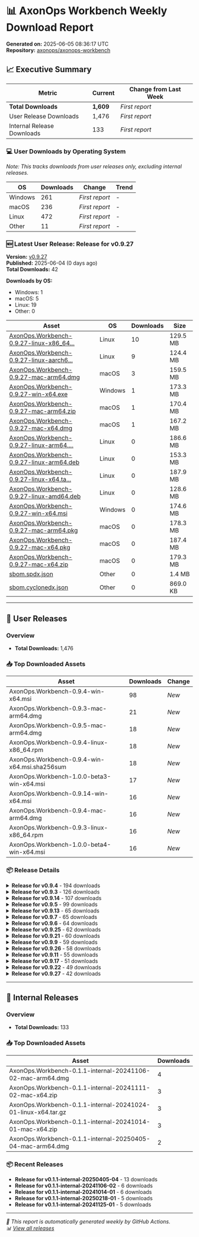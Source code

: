 # 📊 AxonOps Workbench Weekly Download Report

**Generated on:** 2025-06-05 08:36:17 UTC  
**Repository:** [axonops/axonops-workbench](https://github.com/axonops/axonops-workbench)

## 📈 Executive Summary

| Metric | Current | Change from Last Week |
|--------|---------|----------------------|
| **Total Downloads** | **1,609** | *First report* |
| User Release Downloads | 1,476 | *First report* |
| Internal Release Downloads | 133 | *First report* |

### 💻 User Downloads by Operating System

_Note: This tracks downloads from user releases only, excluding internal releases._

| OS | Downloads | Change | Trend |
|----|-----------|--------|-------|
| Windows | 261 | *First report* | - |
| macOS | 236 | *First report* | - |
| Linux | 472 | *First report* | - |
| Other | 11 | *First report* | - |

### 🆕 Latest User Release: Release for v0.9.27

**Version:** [v0.9.27](https://github.com/axonops/axonops-workbench/releases/tag/v0.9.27)  
**Published:** 2025-06-04 (0 days ago)  
**Total Downloads:** 42

**Downloads by OS:**
- Windows: 1
- macOS: 5
- Linux: 19
- Other: 0

| Asset | OS | Downloads | Size |
|-------|----|-----------|------|
| [AxonOps.Workbench-0.9.27-linux-x86_64...](https://github.com/axonops/axonops-workbench/releases/download/v0.9.27/AxonOps.Workbench-0.9.27-linux-x86_64.rpm) | Linux | 10 | 129.5 MB |
| [AxonOps.Workbench-0.9.27-linux-aarch6...](https://github.com/axonops/axonops-workbench/releases/download/v0.9.27/AxonOps.Workbench-0.9.27-linux-aarch64.rpm) | Linux | 9 | 124.4 MB |
| [AxonOps.Workbench-0.9.27-mac-arm64.dmg](https://github.com/axonops/axonops-workbench/releases/download/v0.9.27/AxonOps.Workbench-0.9.27-mac-arm64.dmg) | macOS | 3 | 159.5 MB |
| [AxonOps.Workbench-0.9.27-win-x64.exe](https://github.com/axonops/axonops-workbench/releases/download/v0.9.27/AxonOps.Workbench-0.9.27-win-x64.exe) | Windows | 1 | 173.3 MB |
| [AxonOps.Workbench-0.9.27-mac-arm64.zip](https://github.com/axonops/axonops-workbench/releases/download/v0.9.27/AxonOps.Workbench-0.9.27-mac-arm64.zip) | macOS | 1 | 170.4 MB |
| [AxonOps.Workbench-0.9.27-mac-x64.dmg](https://github.com/axonops/axonops-workbench/releases/download/v0.9.27/AxonOps.Workbench-0.9.27-mac-x64.dmg) | macOS | 1 | 167.2 MB |
| [AxonOps.Workbench-0.9.27-linux-arm64....](https://github.com/axonops/axonops-workbench/releases/download/v0.9.27/AxonOps.Workbench-0.9.27-linux-arm64.tar.gz) | Linux | 0 | 186.6 MB |
| [AxonOps.Workbench-0.9.27-linux-arm64.deb](https://github.com/axonops/axonops-workbench/releases/download/v0.9.27/AxonOps.Workbench-0.9.27-linux-arm64.deb) | Linux | 0 | 153.3 MB |
| [AxonOps.Workbench-0.9.27-linux-x64.ta...](https://github.com/axonops/axonops-workbench/releases/download/v0.9.27/AxonOps.Workbench-0.9.27-linux-x64.tar.gz) | Linux | 0 | 187.9 MB |
| [AxonOps.Workbench-0.9.27-linux-amd64.deb](https://github.com/axonops/axonops-workbench/releases/download/v0.9.27/AxonOps.Workbench-0.9.27-linux-amd64.deb) | Linux | 0 | 128.6 MB |
| [AxonOps.Workbench-0.9.27-win-x64.msi](https://github.com/axonops/axonops-workbench/releases/download/v0.9.27/AxonOps.Workbench-0.9.27-win-x64.msi) | Windows | 0 | 174.6 MB |
| [AxonOps.Workbench-0.9.27-mac-arm64.pkg](https://github.com/axonops/axonops-workbench/releases/download/v0.9.27/AxonOps.Workbench-0.9.27-mac-arm64.pkg) | macOS | 0 | 178.3 MB |
| [AxonOps.Workbench-0.9.27-mac-x64.pkg](https://github.com/axonops/axonops-workbench/releases/download/v0.9.27/AxonOps.Workbench-0.9.27-mac-x64.pkg) | macOS | 0 | 187.4 MB |
| [AxonOps.Workbench-0.9.27-mac-x64.zip](https://github.com/axonops/axonops-workbench/releases/download/v0.9.27/AxonOps.Workbench-0.9.27-mac-x64.zip) | macOS | 0 | 179.3 MB |
| [sbom.spdx.json](https://github.com/axonops/axonops-workbench/releases/download/v0.9.27/sbom.spdx.json) | Other | 0 | 1.4 MB |
| [sbom.cyclonedx.json](https://github.com/axonops/axonops-workbench/releases/download/v0.9.27/sbom.cyclonedx.json) | Other | 0 | 869.0 KB |

---

## 🚀 User Releases

### Overview
- **Total Downloads:** 1,476

### 📥 Top Downloaded Assets

| Asset | Downloads | Change |
|-------|-----------|--------|
| AxonOps.Workbench-0.9.4-win-x64.msi | 98 | *New* |
| AxonOps.Workbench-0.9.3-mac-arm64.dmg | 21 | *New* |
| AxonOps.Workbench-0.9.5-mac-arm64.dmg | 18 | *New* |
| AxonOps.Workbench-0.9.4-linux-x86_64.rpm | 18 | *New* |
| AxonOps.Workbench-0.9.4-win-x64.msi.sha256sum | 18 | *New* |
| AxonOps.Workbench-1.0.0-beta3-win-x64.msi | 17 | *New* |
| AxonOps.Workbench-0.9.14-win-x64.msi | 16 | *New* |
| AxonOps.Workbench-0.9.4-mac-arm64.dmg | 16 | *New* |
| AxonOps.Workbench-0.9.3-linux-x86_64.rpm | 16 | *New* |
| AxonOps.Workbench-1.0.0-beta4-win-x64.msi | 16 | *New* |

### 📦 Release Details

<details>
<summary><strong>Release for v0.9.4</strong> - 194 downloads</summary>

- **Version:** [v0.9.4](https://github.com/axonops/axonops-workbench/releases/tag/v0.9.4)
- **Published:** 2025-01-27
- **Total Downloads:** 194

| Asset | Downloads | Size | Link |
|-------|-----------|------|------|
| AxonOps.Workbench-0.9.4-win-x64.msi | 98 | 174.0 MB | [⬇](https://github.com/axonops/axonops-workbench/releases/download/v0.9.4/AxonOps.Workbench-0.9.4-win-x64.msi) |
| AxonOps.Workbench-0.9.4-linux-x86_64.rpm | 18 | 143.7 MB | [⬇](https://github.com/axonops/axonops-workbench/releases/download/v0.9.4/AxonOps.Workbench-0.9.4-linux-x86_64.rpm) |
| AxonOps.Workbench-0.9.4-win-x64.msi.s... | 18 | 102.0 B | [⬇](https://github.com/axonops/axonops-workbench/releases/download/v0.9.4/AxonOps.Workbench-0.9.4-win-x64.msi.sha256sum) |
| AxonOps.Workbench-0.9.4-mac-arm64.dmg | 16 | 160.3 MB | [⬇](https://github.com/axonops/axonops-workbench/releases/download/v0.9.4/AxonOps.Workbench-0.9.4-mac-arm64.dmg) |
| AxonOps.Workbench-0.9.4-linux-amd64.deb | 6 | 143.5 MB | [⬇](https://github.com/axonops/axonops-workbench/releases/download/v0.9.4/AxonOps.Workbench-0.9.4-linux-amd64.deb) |

</details>

<details>
<summary><strong>Release for v0.9.3</strong> - 126 downloads</summary>

- **Version:** [v0.9.3](https://github.com/axonops/axonops-workbench/releases/tag/v0.9.3)
- **Published:** 2024-12-23
- **Total Downloads:** 126

| Asset | Downloads | Size | Link |
|-------|-----------|------|------|
| AxonOps.Workbench-0.9.3-mac-arm64.dmg | 21 | 160.2 MB | [⬇](https://github.com/axonops/axonops-workbench/releases/download/v0.9.3/AxonOps.Workbench-0.9.3-mac-arm64.dmg) |
| AxonOps.Workbench-0.9.3-linux-x86_64.rpm | 16 | 143.7 MB | [⬇](https://github.com/axonops/axonops-workbench/releases/download/v0.9.3/AxonOps.Workbench-0.9.3-linux-x86_64.rpm) |
| AxonOps.Workbench-0.9.3-win-x64.msi | 8 | 173.9 MB | [⬇](https://github.com/axonops/axonops-workbench/releases/download/v0.9.3/AxonOps.Workbench-0.9.3-win-x64.msi) |
| AxonOps.Workbench-0.9.3-win-x64.exe | 7 | 173.0 MB | [⬇](https://github.com/axonops/axonops-workbench/releases/download/v0.9.3/AxonOps.Workbench-0.9.3-win-x64.exe) |
| AxonOps.Workbench-0.9.3-mac-arm64.dmg... | 6 | 104.0 B | [⬇](https://github.com/axonops/axonops-workbench/releases/download/v0.9.3/AxonOps.Workbench-0.9.3-mac-arm64.dmg.sha256sum) |

</details>

<details>
<summary><strong>Release for v0.9.14</strong> - 107 downloads</summary>

- **Version:** [v0.9.14](https://github.com/axonops/axonops-workbench/releases/tag/v0.9.14)
- **Published:** 2025-04-06
- **Total Downloads:** 107

| Asset | Downloads | Size | Link |
|-------|-----------|------|------|
| AxonOps.Workbench-0.9.14-win-x64.msi | 16 | 172.9 MB | [⬇](https://github.com/axonops/axonops-workbench/releases/download/v0.9.14/AxonOps.Workbench-0.9.14-win-x64.msi) |
| AxonOps.Workbench-0.9.14-linux-x86_64... | 14 | 129.8 MB | [⬇](https://github.com/axonops/axonops-workbench/releases/download/v0.9.14/AxonOps.Workbench-0.9.14-linux-x86_64.rpm) |
| AxonOps.Workbench-0.9.14-mac-arm64.dmg | 11 | 159.6 MB | [⬇](https://github.com/axonops/axonops-workbench/releases/download/v0.9.14/AxonOps.Workbench-0.9.14-mac-arm64.dmg) |
| AxonOps.Workbench-0.9.14-linux-aarch6... | 10 | 124.5 MB | [⬇](https://github.com/axonops/axonops-workbench/releases/download/v0.9.14/AxonOps.Workbench-0.9.14-linux-aarch64.rpm) |
| AxonOps.Workbench-0.9.14-linux-amd64.deb | 8 | 129.6 MB | [⬇](https://github.com/axonops/axonops-workbench/releases/download/v0.9.14/AxonOps.Workbench-0.9.14-linux-amd64.deb) |

</details>

<details>
<summary><strong>Release for v0.9.5</strong> - 99 downloads</summary>

- **Version:** [v0.9.5](https://github.com/axonops/axonops-workbench/releases/tag/v0.9.5)
- **Published:** 2025-02-24
- **Total Downloads:** 99

| Asset | Downloads | Size | Link |
|-------|-----------|------|------|
| AxonOps.Workbench-0.9.5-mac-arm64.dmg | 18 | 161.4 MB | [⬇](https://github.com/axonops/axonops-workbench/releases/download/v0.9.5/AxonOps.Workbench-0.9.5-mac-arm64.dmg) |
| AxonOps.Workbench-0.9.5-linux-amd64.deb | 13 | 144.5 MB | [⬇](https://github.com/axonops/axonops-workbench/releases/download/v0.9.5/AxonOps.Workbench-0.9.5-linux-amd64.deb) |
| AxonOps.Workbench-0.9.5-linux-x86_64.rpm | 10 | 144.4 MB | [⬇](https://github.com/axonops/axonops-workbench/releases/download/v0.9.5/AxonOps.Workbench-0.9.5-linux-x86_64.rpm) |
| AxonOps.Workbench-0.9.5-linux-aarch64... | 10 | 138.8 MB | [⬇](https://github.com/axonops/axonops-workbench/releases/download/v0.9.5/AxonOps.Workbench-0.9.5-linux-aarch64.rpm) |
| AxonOps.Workbench-0.9.5-win-x64.msi | 6 | 174.9 MB | [⬇](https://github.com/axonops/axonops-workbench/releases/download/v0.9.5/AxonOps.Workbench-0.9.5-win-x64.msi) |

</details>

<details>
<summary><strong>Release for v0.9.13</strong> - 65 downloads</summary>

- **Version:** [v0.9.13](https://github.com/axonops/axonops-workbench/releases/tag/v0.9.13)
- **Published:** 2025-04-02
- **Total Downloads:** 65

| Asset | Downloads | Size | Link |
|-------|-----------|------|------|
| AxonOps.Workbench-0.9.13-linux-aarch6... | 11 | 139.2 MB | [⬇](https://github.com/axonops/axonops-workbench/releases/download/v0.9.13/AxonOps.Workbench-0.9.13-linux-aarch64.rpm) |
| AxonOps.Workbench-0.9.13-linux-x86_64... | 9 | 144.5 MB | [⬇](https://github.com/axonops/axonops-workbench/releases/download/v0.9.13/AxonOps.Workbench-0.9.13-linux-x86_64.rpm) |
| AxonOps.Workbench-0.9.13-mac-arm64.dmg | 6 | 161.7 MB | [⬇](https://github.com/axonops/axonops-workbench/releases/download/v0.9.13/AxonOps.Workbench-0.9.13-mac-arm64.dmg) |
| AxonOps.Workbench-0.9.13-win-x64.msi.... | 3 | 103.0 B | [⬇](https://github.com/axonops/axonops-workbench/releases/download/v0.9.13/AxonOps.Workbench-0.9.13-win-x64.msi.sha256sum) |
| AxonOps.Workbench-0.9.13-win-x64.msi | 3 | 175.2 MB | [⬇](https://github.com/axonops/axonops-workbench/releases/download/v0.9.13/AxonOps.Workbench-0.9.13-win-x64.msi) |

</details>

<details>
<summary><strong>Release for v0.9.7</strong> - 65 downloads</summary>

- **Version:** [v0.9.7](https://github.com/axonops/axonops-workbench/releases/tag/v0.9.7)
- **Published:** 2025-03-17
- **Total Downloads:** 65

| Asset | Downloads | Size | Link |
|-------|-----------|------|------|
| AxonOps.Workbench-0.9.7-linux-x86_64.rpm | 12 | 144.5 MB | [⬇](https://github.com/axonops/axonops-workbench/releases/download/v0.9.7/AxonOps.Workbench-0.9.7-linux-x86_64.rpm) |
| AxonOps.Workbench-0.9.7-linux-aarch64... | 11 | 139.2 MB | [⬇](https://github.com/axonops/axonops-workbench/releases/download/v0.9.7/AxonOps.Workbench-0.9.7-linux-aarch64.rpm) |
| AxonOps.Workbench-0.9.7-mac-arm64.zip | 5 | 172.9 MB | [⬇](https://github.com/axonops/axonops-workbench/releases/download/v0.9.7/AxonOps.Workbench-0.9.7-mac-arm64.zip) |
| AxonOps.Workbench-0.9.7-win-x64.msi.s... | 3 | 102.0 B | [⬇](https://github.com/axonops/axonops-workbench/releases/download/v0.9.7/AxonOps.Workbench-0.9.7-win-x64.msi.sha256sum) |
| AxonOps.Workbench-0.9.7-mac-arm64.zip... | 3 | 104.0 B | [⬇](https://github.com/axonops/axonops-workbench/releases/download/v0.9.7/AxonOps.Workbench-0.9.7-mac-arm64.zip.sha256sum) |

</details>

<details>
<summary><strong>Release for v0.9.6</strong> - 64 downloads</summary>

- **Version:** [v0.9.6](https://github.com/axonops/axonops-workbench/releases/tag/v0.9.6)
- **Published:** 2025-03-16
- **Total Downloads:** 64

| Asset | Downloads | Size | Link |
|-------|-----------|------|------|
| AxonOps.Workbench-0.9.6-linux-aarch64... | 10 | 139.1 MB | [⬇](https://github.com/axonops/axonops-workbench/releases/download/v0.9.6/AxonOps.Workbench-0.9.6-linux-aarch64.rpm) |
| AxonOps.Workbench-0.9.6-linux-x86_64.rpm | 9 | 144.4 MB | [⬇](https://github.com/axonops/axonops-workbench/releases/download/v0.9.6/AxonOps.Workbench-0.9.6-linux-x86_64.rpm) |
| AxonOps.Workbench-0.9.6-mac-arm64.dmg | 5 | 161.6 MB | [⬇](https://github.com/axonops/axonops-workbench/releases/download/v0.9.6/AxonOps.Workbench-0.9.6-mac-arm64.dmg) |
| AxonOps.Workbench-0.9.6-mac-arm64.zip | 4 | 172.8 MB | [⬇](https://github.com/axonops/axonops-workbench/releases/download/v0.9.6/AxonOps.Workbench-0.9.6-mac-arm64.zip) |
| AxonOps.Workbench-0.9.6-win-x64.msi.s... | 3 | 102.0 B | [⬇](https://github.com/axonops/axonops-workbench/releases/download/v0.9.6/AxonOps.Workbench-0.9.6-win-x64.msi.sha256sum) |

</details>

<details>
<summary><strong>Release for v0.9.25</strong> - 62 downloads</summary>

- **Version:** [v0.9.25](https://github.com/axonops/axonops-workbench/releases/tag/v0.9.25)
- **Published:** 2025-05-21
- **Total Downloads:** 62

| Asset | Downloads | Size | Link |
|-------|-----------|------|------|
| AxonOps.Workbench-0.9.25-linux-x86_64... | 13 | 129.5 MB | [⬇](https://github.com/axonops/axonops-workbench/releases/download/v0.9.25/AxonOps.Workbench-0.9.25-linux-x86_64.rpm) |
| AxonOps.Workbench-0.9.25-mac-arm64.dmg | 12 | 159.2 MB | [⬇](https://github.com/axonops/axonops-workbench/releases/download/v0.9.25/AxonOps.Workbench-0.9.25-mac-arm64.dmg) |
| AxonOps.Workbench-0.9.25-linux-aarch6... | 10 | 124.4 MB | [⬇](https://github.com/axonops/axonops-workbench/releases/download/v0.9.25/AxonOps.Workbench-0.9.25-linux-aarch64.rpm) |
| AxonOps.Workbench-0.9.25-win-x64.msi | 5 | 174.5 MB | [⬇](https://github.com/axonops/axonops-workbench/releases/download/v0.9.25/AxonOps.Workbench-0.9.25-win-x64.msi) |
| AxonOps.Workbench-0.9.25-mac-arm64.zip | 4 | 170.3 MB | [⬇](https://github.com/axonops/axonops-workbench/releases/download/v0.9.25/AxonOps.Workbench-0.9.25-mac-arm64.zip) |

</details>

<details>
<summary><strong>Release for v0.9.21</strong> - 60 downloads</summary>

- **Version:** [v0.9.21](https://github.com/axonops/axonops-workbench/releases/tag/v0.9.21)
- **Published:** 2025-05-05
- **Total Downloads:** 60

| Asset | Downloads | Size | Link |
|-------|-----------|------|------|
| AxonOps.Workbench-0.9.21-win-x64.msi | 11 | 174.5 MB | [⬇](https://github.com/axonops/axonops-workbench/releases/download/v0.9.21/AxonOps.Workbench-0.9.21-win-x64.msi) |
| AxonOps.Workbench-0.9.21-linux-aarch6... | 11 | 124.4 MB | [⬇](https://github.com/axonops/axonops-workbench/releases/download/v0.9.21/AxonOps.Workbench-0.9.21-linux-aarch64.rpm) |
| AxonOps.Workbench-0.9.21-linux-x86_64... | 9 | 129.5 MB | [⬇](https://github.com/axonops/axonops-workbench/releases/download/v0.9.21/AxonOps.Workbench-0.9.21-linux-x86_64.rpm) |
| AxonOps.Workbench-0.9.21-win-x64.msi.... | 4 | 103.0 B | [⬇](https://github.com/axonops/axonops-workbench/releases/download/v0.9.21/AxonOps.Workbench-0.9.21-win-x64.msi.sha256sum) |
| AxonOps.Workbench-0.9.21-win-x64.exe | 4 | 173.2 MB | [⬇](https://github.com/axonops/axonops-workbench/releases/download/v0.9.21/AxonOps.Workbench-0.9.21-win-x64.exe) |

</details>

<details>
<summary><strong>Release for v0.9.9</strong> - 59 downloads</summary>

- **Version:** [v0.9.9](https://github.com/axonops/axonops-workbench/releases/tag/v0.9.9)
- **Published:** 2025-03-22
- **Total Downloads:** 59

| Asset | Downloads | Size | Link |
|-------|-----------|------|------|
| AxonOps.Workbench-0.9.9-linux-x86_64.rpm | 12 | 144.5 MB | [⬇](https://github.com/axonops/axonops-workbench/releases/download/v0.9.9/AxonOps.Workbench-0.9.9-linux-x86_64.rpm) |
| AxonOps.Workbench-0.9.9-mac-arm64.dmg | 12 | 161.7 MB | [⬇](https://github.com/axonops/axonops-workbench/releases/download/v0.9.9/AxonOps.Workbench-0.9.9-mac-arm64.dmg) |
| AxonOps.Workbench-0.9.9-linux-aarch64... | 11 | 139.2 MB | [⬇](https://github.com/axonops/axonops-workbench/releases/download/v0.9.9/AxonOps.Workbench-0.9.9-linux-aarch64.rpm) |
| AxonOps.Workbench-0.9.9-mac-x64.dmg | 7 | 169.5 MB | [⬇](https://github.com/axonops/axonops-workbench/releases/download/v0.9.9/AxonOps.Workbench-0.9.9-mac-x64.dmg) |
| AxonOps.Workbench-0.9.9-win-x64.msi | 4 | 175.1 MB | [⬇](https://github.com/axonops/axonops-workbench/releases/download/v0.9.9/AxonOps.Workbench-0.9.9-win-x64.msi) |

</details>

<details>
<summary><strong>Release for v0.9.26</strong> - 58 downloads</summary>

- **Version:** [v0.9.26](https://github.com/axonops/axonops-workbench/releases/tag/v0.9.26)
- **Published:** 2025-06-02
- **Total Downloads:** 58

| Asset | Downloads | Size | Link |
|-------|-----------|------|------|
| AxonOps.Workbench-0.9.26-win-x64.msi | 15 | 174.5 MB | [⬇](https://github.com/axonops/axonops-workbench/releases/download/v0.9.26/AxonOps.Workbench-0.9.26-win-x64.msi) |
| AxonOps.Workbench-0.9.26-linux-x86_64... | 12 | 129.5 MB | [⬇](https://github.com/axonops/axonops-workbench/releases/download/v0.9.26/AxonOps.Workbench-0.9.26-linux-x86_64.rpm) |
| AxonOps.Workbench-0.9.26-linux-aarch6... | 11 | 124.4 MB | [⬇](https://github.com/axonops/axonops-workbench/releases/download/v0.9.26/AxonOps.Workbench-0.9.26-linux-aarch64.rpm) |
| AxonOps.Workbench-0.9.26-win-x64.msi.... | 2 | 103.0 B | [⬇](https://github.com/axonops/axonops-workbench/releases/download/v0.9.26/AxonOps.Workbench-0.9.26-win-x64.msi.sha256sum) |
| AxonOps.Workbench-0.9.26-mac-arm64.zi... | 2 | 105.0 B | [⬇](https://github.com/axonops/axonops-workbench/releases/download/v0.9.26/AxonOps.Workbench-0.9.26-mac-arm64.zip.sha256sum) |

</details>

<details>
<summary><strong>Release for v0.9.11</strong> - 55 downloads</summary>

- **Version:** [v0.9.11](https://github.com/axonops/axonops-workbench/releases/tag/v0.9.11)
- **Published:** 2025-03-29
- **Total Downloads:** 55

| Asset | Downloads | Size | Link |
|-------|-----------|------|------|
| AxonOps.Workbench-0.9.11-linux-x86_64... | 10 | 144.4 MB | [⬇](https://github.com/axonops/axonops-workbench/releases/download/v0.9.11/AxonOps.Workbench-0.9.11-linux-x86_64.rpm) |
| AxonOps.Workbench-0.9.11-linux-aarch6... | 10 | 139.2 MB | [⬇](https://github.com/axonops/axonops-workbench/releases/download/v0.9.11/AxonOps.Workbench-0.9.11-linux-aarch64.rpm) |
| AxonOps.Workbench-0.9.11-win-x64.msi.... | 3 | 103.0 B | [⬇](https://github.com/axonops/axonops-workbench/releases/download/v0.9.11/AxonOps.Workbench-0.9.11-win-x64.msi.sha256sum) |
| AxonOps.Workbench-0.9.11-mac-arm64.zi... | 3 | 105.0 B | [⬇](https://github.com/axonops/axonops-workbench/releases/download/v0.9.11/AxonOps.Workbench-0.9.11-mac-arm64.zip.sha256sum) |
| AxonOps.Workbench-0.9.11-mac-arm64.zip | 3 | 172.9 MB | [⬇](https://github.com/axonops/axonops-workbench/releases/download/v0.9.11/AxonOps.Workbench-0.9.11-mac-arm64.zip) |

</details>

<details>
<summary><strong>Release for v0.9.17</strong> - 51 downloads</summary>

- **Version:** [v0.9.17](https://github.com/axonops/axonops-workbench/releases/tag/v0.9.17)
- **Published:** 2025-04-28
- **Total Downloads:** 51

| Asset | Downloads | Size | Link |
|-------|-----------|------|------|
| AxonOps.Workbench-0.9.17-linux-x86_64... | 11 | 129.8 MB | [⬇](https://github.com/axonops/axonops-workbench/releases/download/v0.9.17/AxonOps.Workbench-0.9.17-linux-x86_64.rpm) |
| AxonOps.Workbench-0.9.17-linux-aarch6... | 10 | 124.5 MB | [⬇](https://github.com/axonops/axonops-workbench/releases/download/v0.9.17/AxonOps.Workbench-0.9.17-linux-aarch64.rpm) |
| AxonOps.Workbench-0.9.17-mac-arm64.dmg | 5 | 159.8 MB | [⬇](https://github.com/axonops/axonops-workbench/releases/download/v0.9.17/AxonOps.Workbench-0.9.17-mac-arm64.dmg) |
| AxonOps.Workbench-0.9.17-mac-arm64.zip | 3 | 171.0 MB | [⬇](https://github.com/axonops/axonops-workbench/releases/download/v0.9.17/AxonOps.Workbench-0.9.17-mac-arm64.zip) |
| AxonOps.Workbench-0.9.17-win-x64.msi.... | 2 | 103.0 B | [⬇](https://github.com/axonops/axonops-workbench/releases/download/v0.9.17/AxonOps.Workbench-0.9.17-win-x64.msi.sha256sum) |

</details>

<details>
<summary><strong>Release for v0.9.22</strong> - 49 downloads</summary>

- **Version:** [v0.9.22](https://github.com/axonops/axonops-workbench/releases/tag/v0.9.22)
- **Published:** 2025-05-08
- **Total Downloads:** 49

| Asset | Downloads | Size | Link |
|-------|-----------|------|------|
| AxonOps.Workbench-0.9.22-linux-x86_64... | 11 | 129.5 MB | [⬇](https://github.com/axonops/axonops-workbench/releases/download/v0.9.22/AxonOps.Workbench-0.9.22-linux-x86_64.rpm) |
| AxonOps.Workbench-0.9.22-linux-aarch6... | 10 | 124.4 MB | [⬇](https://github.com/axonops/axonops-workbench/releases/download/v0.9.22/AxonOps.Workbench-0.9.22-linux-aarch64.rpm) |
| AxonOps.Workbench-0.9.22-win-x64.exe | 3 | 173.2 MB | [⬇](https://github.com/axonops/axonops-workbench/releases/download/v0.9.22/AxonOps.Workbench-0.9.22-win-x64.exe) |
| AxonOps.Workbench-0.9.22-win-x64.msi | 2 | 174.5 MB | [⬇](https://github.com/axonops/axonops-workbench/releases/download/v0.9.22/AxonOps.Workbench-0.9.22-win-x64.msi) |
| AxonOps.Workbench-0.9.22-win-x64.msi.... | 2 | 103.0 B | [⬇](https://github.com/axonops/axonops-workbench/releases/download/v0.9.22/AxonOps.Workbench-0.9.22-win-x64.msi.sha256sum) |

</details>

<details>
<summary><strong>Release for v0.9.27</strong> - 42 downloads</summary>

- **Version:** [v0.9.27](https://github.com/axonops/axonops-workbench/releases/tag/v0.9.27)
- **Published:** 2025-06-04
- **Total Downloads:** 42

| Asset | Downloads | Size | Link |
|-------|-----------|------|------|
| AxonOps.Workbench-0.9.27-linux-x86_64... | 10 | 129.5 MB | [⬇](https://github.com/axonops/axonops-workbench/releases/download/v0.9.27/AxonOps.Workbench-0.9.27-linux-x86_64.rpm) |
| AxonOps.Workbench-0.9.27-linux-aarch6... | 9 | 124.4 MB | [⬇](https://github.com/axonops/axonops-workbench/releases/download/v0.9.27/AxonOps.Workbench-0.9.27-linux-aarch64.rpm) |
| AxonOps.Workbench-0.9.27-mac-arm64.dmg | 3 | 159.5 MB | [⬇](https://github.com/axonops/axonops-workbench/releases/download/v0.9.27/AxonOps.Workbench-0.9.27-mac-arm64.dmg) |
| AxonOps.Workbench-0.9.27-win-x64.msi.... | 2 | 103.0 B | [⬇](https://github.com/axonops/axonops-workbench/releases/download/v0.9.27/AxonOps.Workbench-0.9.27-win-x64.msi.sha256sum) |
| AxonOps.Workbench-0.9.27-mac-arm64.zi... | 2 | 105.0 B | [⬇](https://github.com/axonops/axonops-workbench/releases/download/v0.9.27/AxonOps.Workbench-0.9.27-mac-arm64.zip.sha256sum) |

</details>

---

## 🔧 Internal Releases

### Overview
- **Total Downloads:** 133

### 📥 Top Downloaded Assets

| Asset | Downloads |
|-------|-----------|
| AxonOps.Workbench-0.1.1-internal-20241106-02-mac-arm64.dmg | 4 |
| AxonOps.Workbench-0.1.1-internal-20241111-02-mac-x64.zip | 3 |
| AxonOps.Workbench-0.1.1-internal-20241024-01-linux-x64.tar.gz | 3 |
| AxonOps.Workbench-0.1.1-internal-20241014-01-mac-x64.zip | 3 |
| AxonOps.Workbench-0.1.1-internal-20250405-04-mac-arm64.dmg | 2 |

### 📦 Recent Releases

- **Release for v0.1.1-internal-20250405-04** - 13 downloads
- **Release for v0.1.1-internal-20241106-02** - 6 downloads
- **Release for v0.1.1-internal-20241014-01** - 6 downloads
- **Release for v0.1.1-internal-20250218-01** - 5 downloads
- **Release for v0.1.1-internal-20241125-01** - 5 downloads

---

*📅 This report is automatically generated weekly by GitHub Actions.*  
*📊 [View all releases](https://github.com/axonops/axonops-workbench/releases)*
